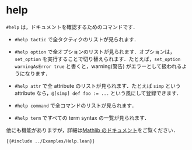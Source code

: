 # help

`#help` は，ドキュメントを確認するためのコマンドです．

* `#help tactic` で全タクティクのリストが見られます．

* `#help option` で全オプションのリストが見られます．オプションは，`set_option` を実行することで切り替えられます．たとえば，`set_option warningAsError true` と書くと，warning(警告) がエラーとして扱われるようになります．

* `#help attr` で全 attribute のリストが見られます．たとえば `simp` という attribute なら，`@[simp] def foo := ...` という風にして登録できます．

* `#help command` で全コマンドのリストが見られます．

* `#help term` ですべての term syntax の一覧が見られます．

他にも機能がありますが，詳細は[Mathlib のドキュメント](https://leanprover-community.github.io/mathlib4_docs/Mathlib/Tactic/HelpCmd.html)をご覧ください．

```lean
{{#include ../Examples/Help.lean}}
```